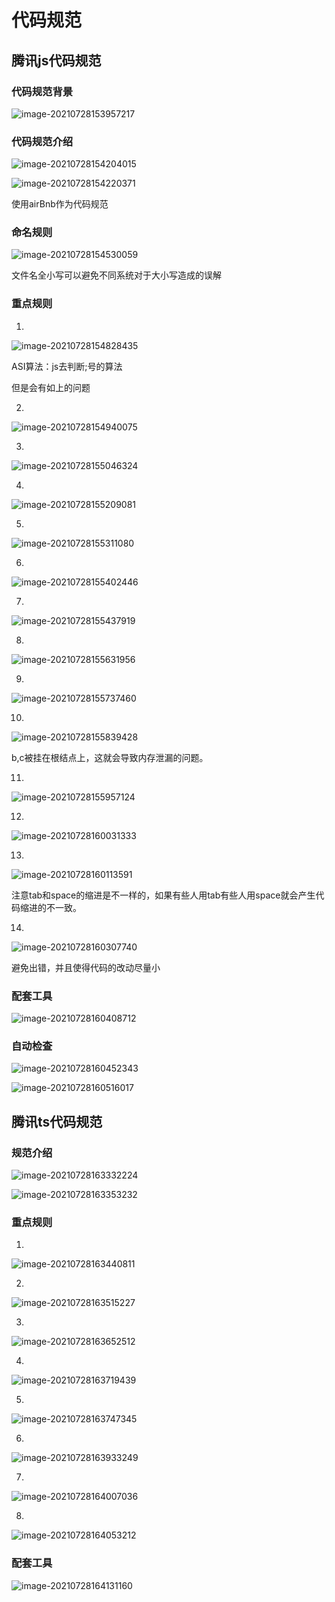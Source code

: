 

# 代码规范

## 腾讯js代码规范

### 代码规范背景

![image-20210728153957217](未命名.assets/image-20210728153957217.png)

### 代码规范介绍

![image-20210728154204015](未命名.assets/image-20210728154204015.png)

![image-20210728154220371](未命名.assets/image-20210728154220371.png)

使用airBnb作为代码规范

### 命名规则

![image-20210728154530059](未命名.assets/image-20210728154530059.png)

文件名全小写可以避免不同系统对于大小写造成的误解

### 重点规则

1.

![image-20210728154828435](未命名.assets/image-20210728154828435.png)

ASI算法：js去判断;号的算法

但是会有如上的问题

2.

![image-20210728154940075](未命名.assets/image-20210728154940075.png)

3. 

![image-20210728155046324](未命名.assets/image-20210728155046324.png)



4.

![image-20210728155209081](未命名.assets/image-20210728155209081.png)

5. 

![image-20210728155311080](未命名.assets/image-20210728155311080.png)

6.

![image-20210728155402446](未命名.assets/image-20210728155402446.png)

7.

![image-20210728155437919](未命名.assets/image-20210728155437919.png)

8. 

![image-20210728155631956](未命名.assets/image-20210728155631956.png)

9.

![image-20210728155737460](未命名.assets/image-20210728155737460.png)

10.

![image-20210728155839428](未命名.assets/image-20210728155839428.png)

b,c被挂在根结点上，这就会导致内存泄漏的问题。

11.

![image-20210728155957124](未命名.assets/image-20210728155957124.png)

12.

![image-20210728160031333](未命名.assets/image-20210728160031333.png)

13.

![image-20210728160113591](未命名.assets/image-20210728160113591.png)

注意tab和space的缩进是不一样的，如果有些人用tab有些人用space就会产生代码缩进的不一致。

14.

![image-20210728160307740](未命名.assets/image-20210728160307740.png)

避免出错，并且使得代码的改动尽量小

### 配套工具

![image-20210728160408712](未命名.assets/image-20210728160408712.png)

### 自动检查

![image-20210728160452343](未命名.assets/image-20210728160452343.png)

![image-20210728160516017](未命名.assets/image-20210728160516017.png)

## 腾讯ts代码规范

### 规范介绍

![image-20210728163332224](未命名.assets/image-20210728163332224.png)

![image-20210728163353232](未命名.assets/image-20210728163353232.png)

### 重点规则

1. 

![image-20210728163440811](未命名.assets/image-20210728163440811.png)

2.

![image-20210728163515227](未命名.assets/image-20210728163515227.png)

3.

![image-20210728163652512](未命名.assets/image-20210728163652512.png)

4.

![image-20210728163719439](未命名.assets/image-20210728163719439.png)

5.

![image-20210728163747345](未命名.assets/image-20210728163747345.png)

6.

![image-20210728163933249](未命名.assets/image-20210728163933249.png)

7.

![image-20210728164007036](未命名.assets/image-20210728164007036.png)

8.

![image-20210728164053212](未命名.assets/image-20210728164053212.png)

### 配套工具

![image-20210728164131160](未命名.assets/image-20210728164131160.png)

